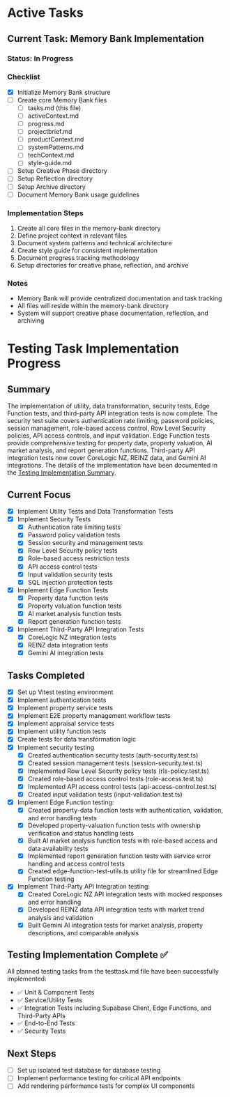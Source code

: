# Active Tasks

## Current Task: Memory Bank Implementation

### Status: In Progress

### Checklist
- [x] Initialize Memory Bank structure
- [ ] Create core Memory Bank files
  - [ ] tasks.md (this file)
  - [ ] activeContext.md
  - [ ] progress.md
  - [ ] projectbrief.md
  - [ ] productContext.md
  - [ ] systemPatterns.md
  - [ ] techContext.md
  - [ ] style-guide.md
- [ ] Setup Creative Phase directory
- [ ] Setup Reflection directory
- [ ] Setup Archive directory
- [ ] Document Memory Bank usage guidelines

### Implementation Steps
1. Create all core files in the memory-bank directory
2. Define project context in relevant files
3. Document system patterns and technical architecture
4. Create style guide for consistent implementation
5. Document progress tracking methodology
6. Setup directories for creative phase, reflection, and archive

### Notes
- Memory Bank will provide centralized documentation and task tracking
- All files will reside within the memory-bank directory
- System will support creative phase documentation, reflection, and archiving

# Testing Task Implementation Progress

## Summary
The implementation of utility, data transformation, security tests, Edge Function tests, and third-party API integration tests is now complete. The security test suite covers authentication rate limiting, password policies, session management, role-based access control, Row Level Security policies, API access controls, and input validation. Edge Function tests provide comprehensive testing for property data, property valuation, AI market analysis, and report generation functions. Third-party API integration tests now cover CoreLogic NZ, REINZ data, and Gemini AI integrations. The details of the implementation have been documented in the [Testing Implementation Summary](./Testing/implementation-summary.md).

## Current Focus
- [x] Implement Utility Tests and Data Transformation Tests
- [x] Implement Security Tests
  - [x] Authentication rate limiting tests
  - [x] Password policy validation tests
  - [x] Session security and management tests
  - [x] Row Level Security policy tests
  - [x] Role-based access restriction tests
  - [x] API access control tests
  - [x] Input validation security tests
  - [x] SQL injection protection tests
- [x] Implement Edge Function Tests
  - [x] Property data function tests
  - [x] Property valuation function tests
  - [x] AI market analysis function tests
  - [x] Report generation function tests
- [x] Implement Third-Party API Integration Tests
  - [x] CoreLogic NZ integration tests
  - [x] REINZ data integration tests
  - [x] Gemini AI integration tests

## Tasks Completed
- [x] Set up Vitest testing environment
- [x] Implement authentication tests
- [x] Implement property service tests
- [x] Implement E2E property management workflow tests
- [x] Implement appraisal service tests
- [x] Implement utility function tests
- [x] Create tests for data transformation logic
- [x] Implement security testing
  - [x] Created authentication security tests (auth-security.test.ts)
  - [x] Created session management tests (session-security.test.ts)
  - [x] Implemented Row Level Security policy tests (rls-policy.test.ts)
  - [x] Created role-based access control tests (role-access.test.ts)
  - [x] Implemented API access control tests (api-access-control.test.ts)
  - [x] Created input validation tests (input-validation.test.ts)
- [x] Implement Edge Function testing:
  - [x] Created property-data function tests with authentication, validation, and error handling tests
  - [x] Developed property-valuation function tests with ownership verification and status handling tests
  - [x] Built AI market analysis function tests with role-based access and data availability tests
  - [x] Implemented report generation function tests with service error handling and access control tests
  - [x] Created edge-function-test-utils.ts utility file for streamlined Edge Function testing
- [x] Implement Third-Party API Integration testing:
  - [x] Created CoreLogic NZ API integration tests with mocked responses and error handling
  - [x] Developed REINZ data API integration tests with market trend analysis and validation
  - [x] Built Gemini AI integration tests for market analysis, property descriptions, and comparable analysis

## Testing Implementation Complete ✅

All planned testing tasks from the testtask.md file have been successfully implemented:

- ✅ Unit & Component Tests
- ✅ Service/Utility Tests
- ✅ Integration Tests including Supabase Client, Edge Functions, and Third-Party APIs
- ✅ End-to-End Tests
- ✅ Security Tests

## Next Steps
- [ ] Set up isolated test database for database testing
- [ ] Implement performance testing for critical API endpoints
- [ ] Add rendering performance tests for complex UI components 